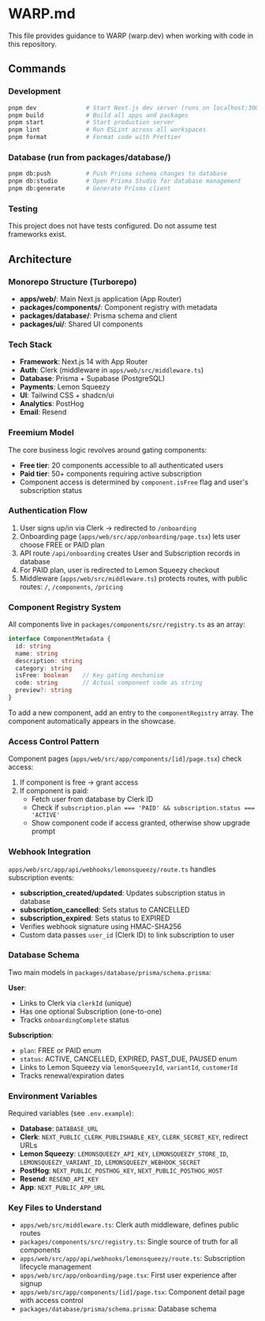 # WARP.md

This file provides guidance to WARP (warp.dev) when working with code in this repository.

## Commands

### Development
```bash
pnpm dev              # Start Next.js dev server (runs on localhost:3000)
pnpm build            # Build all apps and packages
pnpm start            # Start production server
pnpm lint             # Run ESLint across all workspaces
pnpm format           # Format code with Prettier
```

### Database (run from packages/database/)
```bash
pnpm db:push          # Push Prisma schema changes to database
pnpm db:studio        # Open Prisma Studio for database management
pnpm db:generate      # Generate Prisma client
```

### Testing
This project does not have tests configured. Do not assume test frameworks exist.

## Architecture

### Monorepo Structure (Turborepo)
- **apps/web/**: Main Next.js application (App Router)
- **packages/components/**: Component registry with metadata
- **packages/database/**: Prisma schema and client
- **packages/ui/**: Shared UI components

### Tech Stack
- **Framework**: Next.js 14 with App Router
- **Auth**: Clerk (middleware in `apps/web/src/middleware.ts`)
- **Database**: Prisma + Supabase (PostgreSQL)
- **Payments**: Lemon Squeezy
- **UI**: Tailwind CSS + shadcn/ui
- **Analytics**: PostHog
- **Email**: Resend

### Freemium Model
The core business logic revolves around gating components:
- **Free tier**: 20 components accessible to all authenticated users
- **Paid tier**: 50+ components requiring active subscription
- Component access is determined by `component.isFree` flag and user's subscription status

### Authentication Flow
1. User signs up/in via Clerk → redirected to `/onboarding`
2. Onboarding page (`apps/web/src/app/onboarding/page.tsx`) lets user choose FREE or PAID plan
3. API route `/api/onboarding` creates User and Subscription records in database
4. For PAID plan, user is redirected to Lemon Squeezy checkout
5. Middleware (`apps/web/src/middleware.ts`) protects routes, with public routes: `/`, `/components`, `/pricing`

### Component Registry System
All components live in `packages/components/src/registry.ts` as an array:
```typescript
interface ComponentMetadata {
  id: string
  name: string
  description: string
  category: string
  isFree: boolean    // Key gating mechanism
  code: string       // Actual component code as string
  preview?: string
}
```

To add a new component, add an entry to the `componentRegistry` array. The component automatically appears in the showcase.

### Access Control Pattern
Component pages (`apps/web/src/app/components/[id]/page.tsx`) check access:
1. If component is free → grant access
2. If component is paid:
   - Fetch user from database by Clerk ID
   - Check if `subscription.plan === 'PAID' && subscription.status === 'ACTIVE'`
   - Show component code if access granted, otherwise show upgrade prompt

### Webhook Integration
`apps/web/src/app/api/webhooks/lemonsqueezy/route.ts` handles subscription events:
- **subscription_created/updated**: Updates subscription status in database
- **subscription_cancelled**: Sets status to CANCELLED
- **subscription_expired**: Sets status to EXPIRED
- Verifies webhook signature using HMAC-SHA256
- Custom data passes `user_id` (Clerk ID) to link subscription to user

### Database Schema
Two main models in `packages/database/prisma/schema.prisma`:

**User**:
- Links to Clerk via `clerkId` (unique)
- Has one optional Subscription (one-to-one)
- Tracks `onboardingComplete` status

**Subscription**:
- `plan`: FREE or PAID enum
- `status`: ACTIVE, CANCELLED, EXPIRED, PAST_DUE, PAUSED enum
- Links to Lemon Squeezy via `lemonSqueezyId`, `variantId`, `customerId`
- Tracks renewal/expiration dates

### Environment Variables
Required variables (see `.env.example`):
- **Database**: `DATABASE_URL`
- **Clerk**: `NEXT_PUBLIC_CLERK_PUBLISHABLE_KEY`, `CLERK_SECRET_KEY`, redirect URLs
- **Lemon Squeezy**: `LEMONSQUEEZY_API_KEY`, `LEMONSQUEEZY_STORE_ID`, `LEMONSQUEEZY_VARIANT_ID`, `LEMONSQUEEZY_WEBHOOK_SECRET`
- **PostHog**: `NEXT_PUBLIC_POSTHOG_KEY`, `NEXT_PUBLIC_POSTHOG_HOST`
- **Resend**: `RESEND_API_KEY`
- **App**: `NEXT_PUBLIC_APP_URL`

### Key Files to Understand
- `apps/web/src/middleware.ts`: Clerk auth middleware, defines public routes
- `packages/components/src/registry.ts`: Single source of truth for all components
- `apps/web/src/app/api/webhooks/lemonsqueezy/route.ts`: Subscription lifecycle management
- `apps/web/src/app/onboarding/page.tsx`: First user experience after signup
- `apps/web/src/app/components/[id]/page.tsx`: Component detail page with access control
- `packages/database/prisma/schema.prisma`: Database schema
